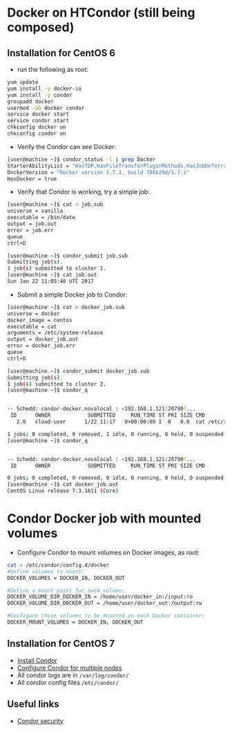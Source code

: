 Docker on HTCondor (still being composed)
=========================================

Installation for CentOS 6
--------------------------
* run the following as root: 
```bash
yum update
yum install -y docker-io
yum install -y condor
groupadd docker
usermod -aG docker condor
service docker start
service condor start
chkconfig docker on
chkconfig condor on
```
* Verify the Condor can see Docker:
```bash
[user@machine ~]$ condor_status -l | grep Docker
StarterAbilityList = "HasTDP,HasFileTransferPluginMethods,HasJobDeferral,HasJICLocalConfig,HasJICLocalStdin,HasPerFileEncryption,HasDocker,HasFileTransfer,HasReconnect,HasVM,HasMPI"
DockerVersion = "Docker version 1.7.1, build 786b29d/1.7.1"
HasDocker = true
```
* Verify that Condor is working, try a simple job:
```bash
[user@machine ~]$ cat > job.sub
universe = vanilla
executable = /bin/date
output = job.out
error = job.err
queue
ctrl+D

[user@machine ~]$ condor_submit job.sub
Submitting job(s).
1 job(s) submitted to cluster 1.
[user@machine ~]$ cat job.out
Sun Jan 22 11:05:40 UTC 2017
```
* Submit a simple Docker job to Condor:
```bash
[user@machine ~]$ cat > docker_job.sub
universe = docker
docker_image = centos
executable = cat
arguments = /etc/system-release
output = docker_job.out
error = docker_job.err
queue
ctrl+D

[user@machine ~]$ condor_submit docker_job.sub
Submitting job(s).
1 job(s) submitted to cluster 2.
[user@machine ~]$ condor_q


-- Schedd: condor-docker.novalocal : <192.168.1.121:20790?...
 ID      OWNER            SUBMITTED     RUN_TIME ST PRI SIZE CMD
   2.0   cloud-user      1/22 11:17   0+00:00:00 I  0   0.0  cat /etc/system-re

1 jobs; 0 completed, 0 removed, 1 idle, 0 running, 0 held, 0 suspended
[user@machine ~]$ condor_q


-- Schedd: condor-docker.novalocal : <192.168.1.121:20790?...
 ID      OWNER            SUBMITTED     RUN_TIME ST PRI SIZE CMD

0 jobs; 0 completed, 0 removed, 0 idle, 0 running, 0 held, 0 suspended
[user@machine ~]$ cat docker_job.out
CentOS Linux release 7.3.1611 (Core)
```
# Condor Docker job with mounted volumes

* Configure Condor to mount volumes on Docker images, as root:
```bash
cat > /etc/condor/config.d/docker
#Define volumes to mount:
DOCKER_VOLUMES = DOCKER_IN, DOCKER_OUT

#Define a mount point for each volume:
DOCKER_VOLUME_DIR_DOCKER_IN = /home/user/docker_in:/input:ro
DOCKER_VOLUME_DIR_DOCKER_OUT = /home/user/docker_out:/output:rw

#Configure those volumes to be mounted on each Docker container:
DOCKER_MOUNT_VOLUMES = DOCKER_IN, DOCKER_OUT
```
Installation for CentOS 7
--------------------------

* [Install Condor](https://research.cs.wisc.edu/htcondor/instructions/el/7/stable/)
* [Configure Condor for multiple nodes](https://spinningmatt.wordpress.com/2011/06/12/getting-started-creating-a-multiple-node-condor-pool/)
* All condor logs are in ``/var/log/condor/``
* All condor config files ``/etc/condor/``

Useful links
-------------
 * [Condor security](http://research.cs.wisc.edu/htcondor/manual/v8.2/3_6Security.html)
